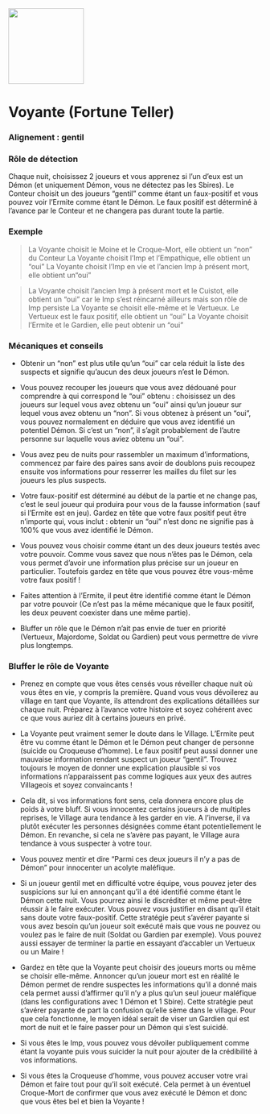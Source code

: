 <img src="https://github.com/brain-academy/wiki/blob/master/blood-on-the-clocktower/img/fortuneteller.png?raw=true" height="150"> 

# Voyante (Fortune Teller)

### Alignement : gentil
### Rôle de détection
Chaque nuit, choisissez 2 joueurs et vous apprenez si l’un d’eux est un Démon (et uniquement Démon, vous ne détectez pas les Sbires).
Le Conteur choisit un des joueurs “gentil” comme étant un faux-positif et vous pouvez voir l’Ermite comme étant le Démon. Le faux positif est déterminé à l’avance par le Conteur et ne changera pas durant toute la partie.
 
### Exemple
> La Voyante choisit le Moine et le Croque-Mort, elle obtient un “non” du Conteur
> La Voyante choisit l’Imp et l’Empathique, elle obtient un “oui”
> La Voyante choisit l’Imp en vie et l’ancien Imp à présent mort, elle obtient un“oui”

> La Voyante choisit l’ancien Imp à présent mort et le Cuistot, elle obtient un “oui” car le Imp s’est réincarné ailleurs mais son rôle de Imp persiste 
> La Voyante se choisit elle-même et le Vertueux. Le Vertueux est le faux positif, elle obtient un “oui”
> La Voyante choisit l’Ermite et le Gardien, elle peut obtenir un “oui”


### Mécaniques et conseils
- Obtenir un “non” est plus utile qu’un “oui” car cela réduit la liste des suspects et signifie qu’aucun des deux joueurs n’est le Démon.

- Vous pouvez recouper les joueurs que vous avez dédouané pour comprendre à qui correspond le “oui” obtenu : choisissez un des joueurs sur lequel vous avez obtenu un “oui” ainsi qu’un joueur sur lequel vous avez obtenu un “non”. Si vous obtenez à présent un “oui”, vous pouvez normalement en déduire que vous avez identifié un potentiel Démon. Si c’est un “non”, il s’agit probablement de l’autre personne sur laquelle vous aviez obtenu un “oui”.

- Vous avez peu de nuits pour rassembler un maximum d’informations, commencez par faire des paires sans avoir de doublons puis recoupez ensuite vos informations pour resserrer les mailles du filet sur les joueurs les plus suspects.

- Votre faux-positif est déterminé au début de la partie et ne change pas, c’est le seul joueur qui produira pour vous de la fausse information (sauf si l’Ermite est en jeu). Gardez en tête que votre faux positif peut être n’importe qui, vous inclut : obtenir un “oui” n’est donc ne signifie pas à 100% que vous avez identifié le Démon.

- Vous pouvez vous choisir comme étant un des deux joueurs testés avec votre pouvoir. Comme vous savez que nous n’êtes pas le Démon, cela vous permet d’avoir une information plus précise sur un joueur en particulier. Toutefois gardez en tête que vous pouvez être vous-même votre faux positif !

- Faites attention à l’Ermite, il peut être identifié comme étant le Démon par votre pouvoir (Ce n’est pas la même mécanique que le faux positif, les deux peuvent coexister dans une même partie).

- Bluffer un rôle que le Démon n’ait pas envie de tuer en priorité (Vertueux, Majordome, Soldat ou Gardien) peut vous permettre de vivre plus longtemps.
 
### Bluffer le rôle de Voyante

- Prenez en compte que vous êtes censés vous réveiller chaque nuit où vous êtes en vie, y compris la première. Quand vous vous dévoilerez au village en tant que Voyante, ils attendront des explications détaillées sur chaque nuit. Préparez à l’avance votre histoire et soyez cohérent avec ce que vous auriez dit à certains joueurs en privé.

- La Voyante peut vraiment semer le doute dans le Village. L’Ermite peut être vu comme étant le Démon et le Démon peut changer de personne (suicide ou Croqueuse d’homme). Le faux positif peut aussi donner une mauvaise information rendant suspect un joueur “gentil”. Trouvez toujours le moyen de donner une explication plausible si vos informations n’apparaissent pas comme logiques aux yeux des autres Villageois et soyez convaincants !

- Cela dit, si vos informations font sens, cela donnera encore plus de poids à votre bluff. Si vous innocentez certains joueurs à de multiples reprises, le Village aura tendance à les garder en vie. A l’inverse, il va plutôt exécuter les personnes désignées comme étant potentiellement le Démon. En revanche, si cela ne s’avère pas payant, le Village aura tendance à vous suspecter à votre tour.

- Vous pouvez mentir et dire “Parmi ces deux joueurs il n’y a pas de Démon” pour innocenter un acolyte maléfique.

- Si un joueur gentil met en difficulté votre équipe, vous pouvez jeter des suspicions sur lui en annonçant qu’il a été identifié comme étant le Démon cette nuit. Vous pourrez ainsi le discréditer et même peut-être réussir à le faire exécuter. Vous pouvez vous justifier en disant qu’il était sans doute votre faux-positif. Cette stratégie peut s’avérer payante si vous avez besoin qu’un joueur soit exécuté mais que vous ne pouvez ou voulez pas le faire de nuit (Soldat ou Gardien par exemple). Vous pouvez aussi essayer de terminer la partie en essayant d’accabler un Vertueux ou un Maire !

- Gardez en tête que la Voyante peut choisir des joueurs morts ou même se choisir elle-même. Annoncer qu’un joueur mort est en réalité le Démon permet de rendre suspectes les informations qu’il a donné mais cela permet aussi d’affirmer qu’il n’y a plus qu’un seul joueur maléfique (dans les configurations avec 1 Démon et 1 Sbire). Cette stratégie peut s’avérer payante de part la confusion qu’elle sème dans le village. Pour que cela fonctionne, le moyen idéal serait de viser un Gardien qui est mort de nuit et le faire passer pour un Démon qui s’est suicidé.

- Si vous êtes le Imp, vous pouvez vous dévoiler publiquement comme étant la voyante puis vous suicider la nuit pour ajouter de la crédibilité à vos informations.

- Si vous êtes la Croqueuse d’homme, vous pouvez accuser votre vrai Démon et faire tout pour qu’il soit exécuté. Cela permet à un éventuel Croque-Mort de confirmer que vous avez exécuté le Démon et donc que vous êtes bel et bien la Voyante !
